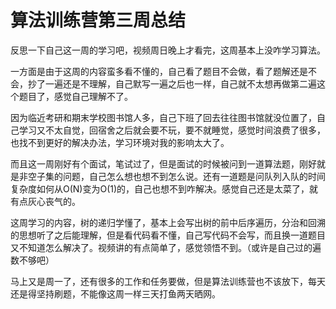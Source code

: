 # 算法训练营第三周总结

反思一下自己这一周的学习吧，视频周日晚上才看完，这周基本上没咋学习算法。

一方面是由于这周的内容蛮多看不懂的，自己看了题目不会做，看了题解还是不会，抄了一遍还是不理解，自己默写一遍之后也一样，自己就不太想再做第二遍这个题目了，感觉自己理解不了。

因为临近考研和期末学校图书馆人多，自己下班了回去往往图书馆就没位置了，自己学习又不太自觉，回宿舍之后就会要不玩，要不就睡觉，感觉时间浪费了很多，也找不到更好的解决办法，学习环境对我的影响太大了。

而且这一周刚好有个面试，笔试过了，但是面试的时候被问到一道算法题，刚好就是非空子集的问题，自己怎么想也想不到怎么说。还有一道题是问队列入队的时间复杂度如何从O(N)变为O(1)的，自己也想不到咋解决。感觉自己还是太菜了，就有点灰心丧气的。



这周学习的内容，树的递归学懂了，基本上会写出树的前中后序遍历，分治和回溯的思想听了之后能理解，但是看代码看不懂，自己写代码不会写，而且换一道题目又不知道怎么解决了。视频讲的有点简单了，感觉领悟不到。（或许是自己过的遍数不够吧）



马上又是周一了，还有很多的工作和任务要做，但是算法训练营也不该放下，每天还是得坚持刷题，不能像这周一样三天打鱼两天晒网。